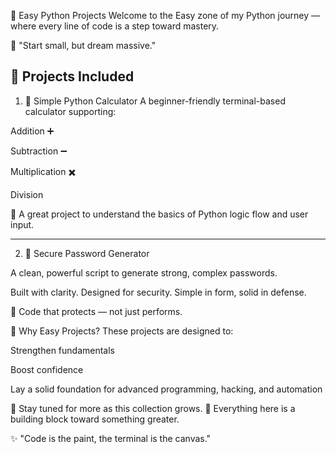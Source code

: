 🎯 Easy Python Projects
Welcome to the Easy zone of my Python journey — where every line of code is a step toward mastery.

🧠 "Start small, but dream massive."

📂 Projects Included
-------------------------------------------------------------------------------------------------------------------
1) 🧮 Simple Python Calculator
A beginner-friendly terminal-based calculator supporting:

Addition ➕

Subtraction ➖

Multiplication ✖️

Division

📎 A great project to understand the basics of Python logic flow and user input.

-------------------------------------------------------------------------------------------------------------------
2) 🔐 Secure Password Generator

  A clean, powerful script to generate strong, complex passwords.

Built with clarity. Designed for security.
Simple in form, solid in defense.

🔐 Code that protects — not just performs.

🌱 Why Easy Projects?
These projects are designed to:

Strengthen fundamentals

Boost confidence

Lay a solid foundation for advanced programming, hacking, and automation

📁 Stay tuned for more as this collection grows.
🔧 Everything here is a building block toward something greater.

✨ "Code is the paint, the terminal is the canvas."

